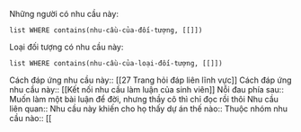 Những người có nhu cầu này:
```dataview
list WHERE contains(nhu-cầu-của-đối-tượng, [[]])
```

Loại đối tượng có nhu cầu này:
```dataview
list WHERE contains(nhu-cầu-của-loại-đối-tượng, [[]])
```

Cách đáp ứng nhu cầu này:: [[27 Trang hỏi đáp liên lĩnh vực]]
Cách đáp ứng nhu cầu này:: [[Kết nối nhu cầu làm luận của sinh viên]]
Nỗi đau phía sau:: Muốn làm một bài luận để đời, nhưng thầy cô thì chỉ đọc rồi thôi
Nhu cầu liên quan:: 
Nhu cầu này khiến cho họ thấy dự án thế nào:: 
Thuộc nhóm nhu cầu nào:: [[